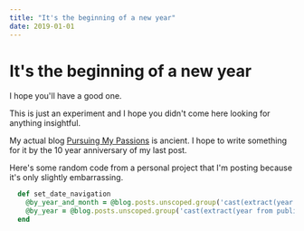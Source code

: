 ```yaml
---
title: "It's the beginning of a new year"
date: 2019-01-01
---
```


# It's the beginning of a new year

I hope you'll have a good one.

This is just an experiment and I hope you didn't come here looking for anything insightful.

My actual blog [Pursuing My Passions](https://blog.jagaimo.com) is ancient. I hope to write something for it by the 10 year anniversary of my last post.

Here's some random code from a personal project that I'm posting because it's only slightly embarrassing.

```ruby
  def set_date_navigation
    @by_year_and_month = @blog.posts.unscoped.group('cast(extract(year from publish_at) as integer)').group('cast(extract(month from publish_at) as integer)').order('cast(extract(year from publish_at) as integer)').order('cast(extract(month from publish_at) as integer)').count
    @by_year = @blog.posts.unscoped.group('cast(extract(year from publish_at) as integer)').order('cast(extract(year from publish_at) as integer)').count
  end
```

